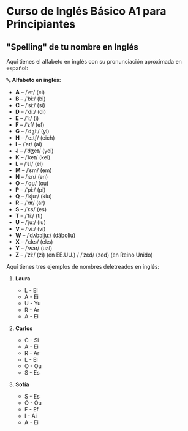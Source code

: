 # Curso de Inglés Básico A1 para Principiantes

## "Spelling" de tu nombre en Inglés

Aquí tienes el alfabeto en inglés con su pronunciación aproximada en español:  

🔤 **Alfabeto en inglés:**  

- **A** – /ˈeɪ/ (ei)  
- **B** – /ˈbiː/ (bi)  
- **C** – /ˈsiː/ (si)  
- **D** – /ˈdiː/ (di)  
- **E** – /ˈiː/ (i)  
- **F** – /ˈɛf/ (ef)  
- **G** – /ˈdʒiː/ (yi)  
- **H** – /ˈeɪtʃ/ (eich)  
- **I** – /ˈaɪ/ (ai)  
- **J** – /ˈdʒeɪ/ (yei)  
- **K** – /ˈkeɪ/ (kei)  
- **L** – /ˈɛl/ (el)  
- **M** – /ˈɛm/ (em)  
- **N** – /ˈɛn/ (en)  
- **O** – /ˈoʊ/ (ou)  
- **P** – /ˈpiː/ (pi)  
- **Q** – /ˈkjuː/ (kiu)  
- **R** – /ˈɑr/ (ar)  
- **S** – /ˈɛs/ (es)  
- **T** – /ˈtiː/ (ti)  
- **U** – /ˈjuː/ (iu)  
- **V** – /ˈviː/ (vi)  
- **W** – /ˈdʌbəljuː/ (dáboliu)  
- **X** – /ˈɛks/ (eks)  
- **Y** – /ˈwaɪ/ (uai)  
- **Z** – /ˈziː/ (zi) (en EE.UU.) / /ˈzɛd/ (zed) (en Reino Unido)  

Aquí tienes tres ejemplos de nombres deletreados en inglés:  

1. **Laura**  
   - L - El  
   - A - Ei  
   - U - Yu  
   - R - Ar  
   - A - Ei  

2. **Carlos**  
   - C - Si  
   - A - Ei  
   - R - Ar  
   - L - El  
   - O - Ou  
   - S - Es  

3. **Sofía**  
   - S - Es  
   - O - Ou  
   - F - Ef  
   - I - Ai  
   - A - Ei
